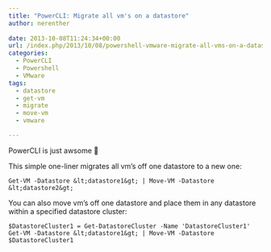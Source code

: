 ```yaml
---
title: "PowerCLI: Migrate all vm's on a datastore"
author: nerenther
 
date: 2013-10-08T11:24:34+00:00
url: /index.php/2013/10/08/powershell-vmware-migrate-all-vms-on-a-datastore/
categories:
  - PowerCLI
  - Powershell
  - VMware
tags:
  - datastore
  - get-vm
  - migrate
  - move-vm
  - vmware

---
```

PowerCLI is just awsome 🙂

This simple one-liner migrates all vm&#8217;s off one datastore to a new one:

 ```
Get-VM -Datastore &lt;datastore1&gt; | Move-VM -Datastore &lt;datastore2&gt;
 ```

You can also move vm&#8217;s off one datastore and place them in any datastore within a specified datastore cluster:

 ```
$DatastoreCluster1 = Get-DatastoreCluster -Name 'DatastoreCluster1'
Get-VM -Datastore &lt;datastore1&gt; | Move-VM -Datastore $DatastoreCluster1 
```